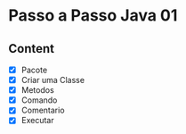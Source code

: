 # Passo a Passo Java 01

## Content

- [x] Pacote
- [x] Criar uma Classe 
- [x] Metodos
- [x] Comando
- [x] Comentario
- [x] Executar 